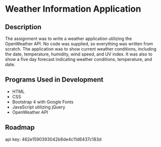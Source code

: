 # Weather Information Application

## Description

The assignment was to write a weather application utilizing the OpenWeather API.  No code was supplied, so everything was written from scratch.  The application was to show current weather conditions, including the date, temperature, humidity, wind speed, and UV index.  It was also to show a five day forecast indicating weather conditions, temperature, and date.

## Programs Used in Development

* HTML
* CSS
* Bootstrap 4 with Google Fonts 
* JavaScript utilizing jQuery
* OpenWeather API

## Roadmap



api key: 462e1590393042b6de4c11d6437c183d
